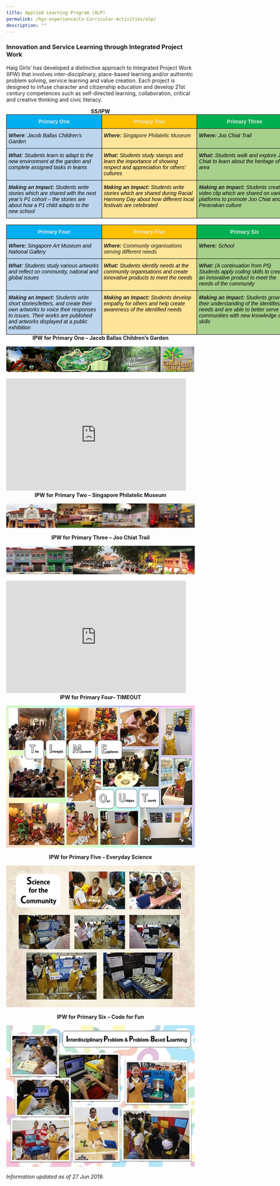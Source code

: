 ```yaml
---
title: Applied Learning Program (ALP)
permalink: /hgs-experience/Co-Curricular-Activities/alp/
description: ""
---
```


### Innovation and Service Learning through Integrated Project Work

Haig Girls’ has developed a distinctive approach to Integrated Project Work (IPW) that involves inter-disciplinary, place-based learning and/or authentic problem solving, service learning and value creation. Each project is designed to infuse character and citizenship education and develop 21st century competences such as self-directed learning, collaboration, critical and creative thinking and civic literacy.

<center><strong>SS/IPW</strong></center>

<style type="text/css">
.tg  {border-collapse:collapse;border-spacing:0;margin:0px auto;}
.tg td{border-color:black;border-style:solid;border-width:1px;font-family:Arial, sans-serif;font-size:14px;
  overflow:hidden;padding:10px 5px;word-break:normal;}
.tg th{border-color:black;border-style:solid;border-width:1px;font-family:Arial, sans-serif;font-size:14px;
  font-weight:normal;overflow:hidden;padding:10px 5px;word-break:normal;}
.tg .tg-ad8v{background-color:#BDD6EE;font-style:italic;text-align:left;vertical-align:top}
.tg .tg-osat{background-color:#00B0F0;color:#E7E6E6;font-weight:bold;text-align:center;vertical-align:top}
.tg .tg-hfgw{background-color:#FFC000;color:#E7E6E6;font-weight:bold;text-align:center;vertical-align:top}
.tg .tg-30r0{background-color:#00B050;color:#E7E6E6;font-weight:bold;text-align:center;vertical-align:top}
.tg .tg-5ril{background-color:#FFE599;font-style:italic;text-align:left;vertical-align:top}
.tg .tg-0te4{background-color:#A8D08D;font-style:italic;text-align:left;vertical-align:top}
</style>
<table style="undefined;table-layout: fixed; width: 765px" class="tg">
<colgroup>
<col style="width: 255px">
<col style="width: 255px">
<col style="width: 255px">
</colgroup>
<tbody>
  <tr>
    <td class="tg-osat"><span style="color:#E7E6E6">Primary One</span></td>
    <td class="tg-hfgw"><span style="color:#E7E6E6">Primary Two</span></td>
    <td class="tg-30r0"><span style="color:#E7E6E6">Primary Three</span></td>
  </tr>
  <tr>
    <td class="tg-ad8v"><span style="font-weight:bold;font-style:italic">Where</span><span style="font-style:italic">: </span><span style="font-style:italic;color:#000">Jacob Ballas Children’s Garden</span></td>
    <td class="tg-5ril"><span style="font-weight:bold">Where:</span> Singapore Philatelic Museum</td>
    <td class="tg-0te4"><span style="font-weight:bold">Where:</span> <span style="color:#000">Joo Chiat Trail</span></td>
  </tr>
  <tr>
    <td class="tg-ad8v"><span style="font-weight:bold">What:</span> <span style="color:#000">Students learn to adapt to the new environment at the garden and complete assigned tasks in teams</span></td>
    <td class="tg-5ril"><span style="font-weight:bold">What: </span><span style="color:#000">Students study stamps and learn the importance of showing respect and appreciation for others’ cultures</span></td>
    <td class="tg-0te4"><span style="font-weight:bold">What: </span><span style="color:#000">Students walk and explore Joo Chiat to learn about the heritage of the area</span></td>
  </tr>
  <tr>
    <td class="tg-ad8v"><span style="font-weight:bold">Making an Impact: </span><span style="color:#000">Students write stories which are shared with the next year’s P1 cohort – the stories are about how a P1 child adapts to the new school</span></td>
    <td class="tg-5ril"><span style="font-weight:bold">Making an Impact:</span> <span style="color:#000">Students write stories which are shared during Racial Harmony Day about how different local festivals are celebrated</span></td>
    <td class="tg-0te4"><span style="font-weight:bold;font-style:italic">Making an Impact:</span> <span style="color:#000">Students create a video clip which are shared on various platforms to promote Joo Chiat and the Peranakan culture</span></td>
  </tr>
</tbody>
</table>

<br>

<style type="text/css">
.tg  {border-collapse:collapse;border-spacing:0;margin:0px auto;}
.tg td{border-color:black;border-style:solid;border-width:1px;font-family:Arial, sans-serif;font-size:14px;
  overflow:hidden;padding:10px 5px;word-break:normal;}
.tg th{border-color:black;border-style:solid;border-width:1px;font-family:Arial, sans-serif;font-size:14px;
  font-weight:normal;overflow:hidden;padding:10px 5px;word-break:normal;}
.tg .tg-ad8v{background-color:#BDD6EE;font-style:italic;text-align:left;vertical-align:top}
.tg .tg-osat{background-color:#00B0F0;color:#E7E6E6;font-weight:bold;text-align:center;vertical-align:top}
.tg .tg-hfgw{background-color:#FFC000;color:#E7E6E6;font-weight:bold;text-align:center;vertical-align:top}
.tg .tg-30r0{background-color:#00B050;color:#E7E6E6;font-weight:bold;text-align:center;vertical-align:top}
.tg .tg-5ril{background-color:#FFE599;font-style:italic;text-align:left;vertical-align:top}
.tg .tg-0te4{background-color:#A8D08D;font-style:italic;text-align:left;vertical-align:top}
</style>
<table style="undefined;table-layout: fixed; width: 765px" class="tg">
<colgroup>
<col style="width: 255px">
<col style="width: 255px">
<col style="width: 255px">
</colgroup>
<tbody>
  <tr>
    <td class="tg-osat"><span style="color:#E7E6E6">Primary Four</span></td>
    <td class="tg-hfgw"><span style="color:#E7E6E6">Primary Five</span></td>
    <td class="tg-30r0"><span style="color:#E7E6E6">Primary Six</span></td>
  </tr>
  <tr>
    <td class="tg-ad8v"><span style="font-weight:bold">Where: </span><span style="color:#000">Singapore Art Museum and National Gallery</span></td>
    <td class="tg-5ril"><span style="font-weight:bold">Where:</span> Community organisations serving different needs</td>
    <td class="tg-0te4"><span style="font-weight:bold">Where: </span><span style="color:#000">School</span></td>
  </tr>
  <tr>
    <td class="tg-ad8v"><span style="font-weight:bold">What: </span><span style="color:#000">Students study various artworks and reflect on community, national and global issues</span></td>
    <td class="tg-5ril"><span style="font-weight:bold">What: </span><span style="color:#000">Students identify needs at the community organisations and create innovative products to meet the needs</span></td>
    <td class="tg-0te4"><span style="font-weight:bold">What: </span><span style="color:#000">(A continuation from P5)</span><br><span style="color:#000">Students apply coding skills to create an innovative product to meet the needs of the community</span></td>
  </tr>
  <tr>
    <td class="tg-ad8v"><span style="font-weight:bold">Making an Impact: </span><span style="color:#000">Students write short stories/letters, and create their own artworks to voice their responses to issues. Their works are published and artworks displayed at a public exhibition</span></td>
    <td class="tg-5ril"><span style="font-weight:bold">Making an Impact:</span> <span style="color:#000">Students develop empathy for others and help create awareness of the identified needs</span></td>
    <td class="tg-0te4"><span style="font-weight:bold">Making an Impact: </span><span style="color:#000">Students grow in their understanding of the identified needs and are able to better serve the communities with new knowledge and skills</span></td>
  </tr>
</tbody>
</table>

<center><strong>IPW for Primary One – Jacob Ballas Children’s Garden</strong></center>

![](/images/alp1.png)

<iframe allowfullscreen="true" height="299" width="480" frameborder="0" src="https://docs.google.com/presentation/d/e/2PACX-1vQyQ3qXenmu8copFezFzB1ixt_zkfRTLJLNcTwSrccwh1ryA-4kBl264l43ZkOcKPFgtdEfssflzC48/embed?start=true&amp;loop=true&amp;delayms=3000"></iframe>

<center><strong>IPW for Primary Two – Singapore Philatelic Museum</strong></center>

![](/images/alp2.png)


<center><strong>IPW for Primary Three – Joo Chiat Trail</strong></center>

![](/images/alp3.png)

<iframe allowfullscreen="true" height="299" width="480" frameborder="0" src="https://docs.google.com/presentation/d/e/2PACX-1vQ3C5roOtacQX7GS_Jw43yp8SiqqCu2a3fr_r-NltYGe1qKAPeWDEWZ5gLJwS6F9VujjFCY2MY4SMJK/embed?start=true&amp;loop=true&amp;delayms=3000"></iframe>

<center><strong>IPW for Primary Four– TIMEOUT</strong></center>

![](/images/alp4.jpeg)

<center><strong>IPW for Primary Five – Everyday Science</strong></center>

![](/images/alp5.jpeg)

<center><strong>IPW for Primary Six – Code for Fun</strong></center>

![](/images/alp6.jpeg)

_Information updated as of 27 Jun 2019._